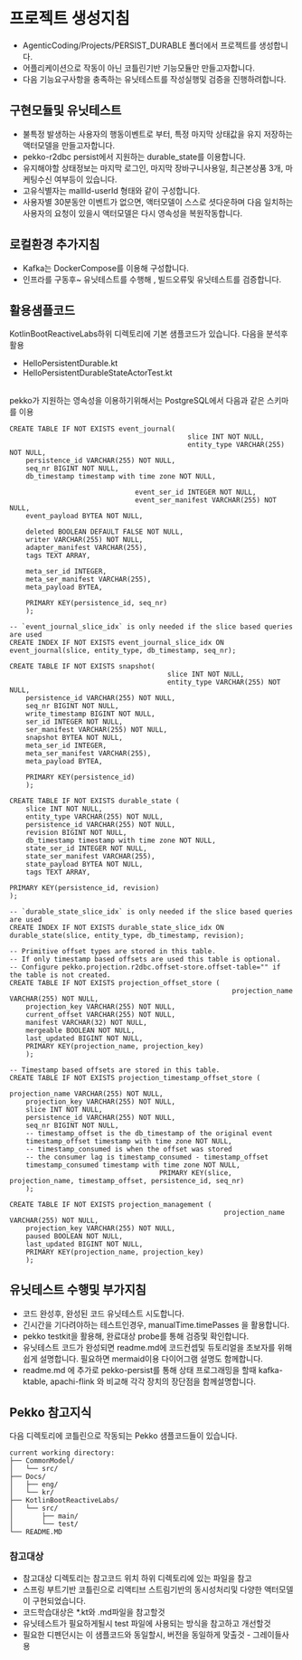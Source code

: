 
# 프로젝트 생성지침
- AgenticCoding/Projects/PERSIST_DURABLE 폴더에서 프로젝트를 생성합니다.
- 어플리케이션으로 작동이 아닌 코틀린기반 기능모듈만 만들고자합니다.
- 다음 기능요구사항을 충족하는 유닛테스트를 작성실행및 검증을 진행하려합니다.

## 구현모듈및 유닛테스트
- 불특정 발생하는 사용자의 행동이벤트로 부터, 특정 마지막 상태값을 유지 저장하는 액터모델을 만들고자합니다.
- pekko-r2dbc persist에서 지원하는 durable_state를 이용합니다.
- 유지해야할 상태정보는 마지막 로그인, 마지막 장바구니사용일, 최근본상품 3개, 마케팅수신 여부등이 있습니다. 
- 고유식별자는  mallId-userId 형태와 같이 구성합니다.
- 사용자별 30분동안 이벤트가 없으면, 액터모델이 스스로 셧다운하며 다음 일치하는 사용자의 요청이 있을시 액터모델은 다시 영속성을 복원작동합니다.


## 로컬환경 추가지침
- Kafka는 DockerCompose를 이용해 구성합니다.
- 인프라를 구동후~ 유닛테스트를 수행해 , 빌드오류및 유닛테스트를 검증합니다.


## 활용샘플코드

KotlinBootReactiveLabs하위 디렉토리에 기본 샘플코드가 있습니다. 다음을 분석후 활용
- HelloPersistentDurable.kt
- HelloPersistentDurableStateActorTest.kt

##

pekko가 지원하는 영속성을 이용하기위해서는 PostgreSQL에서 다음과 같은 스키마를 이용

```postgresql
CREATE TABLE IF NOT EXISTS event_journal(
                                            slice INT NOT NULL,
                                            entity_type VARCHAR(255) NOT NULL,
    persistence_id VARCHAR(255) NOT NULL,
    seq_nr BIGINT NOT NULL,
    db_timestamp timestamp with time zone NOT NULL,

                               event_ser_id INTEGER NOT NULL,
                               event_ser_manifest VARCHAR(255) NOT NULL,
    event_payload BYTEA NOT NULL,

    deleted BOOLEAN DEFAULT FALSE NOT NULL,
    writer VARCHAR(255) NOT NULL,
    adapter_manifest VARCHAR(255),
    tags TEXT ARRAY,

    meta_ser_id INTEGER,
    meta_ser_manifest VARCHAR(255),
    meta_payload BYTEA,

    PRIMARY KEY(persistence_id, seq_nr)
    );

-- `event_journal_slice_idx` is only needed if the slice based queries are used
CREATE INDEX IF NOT EXISTS event_journal_slice_idx ON event_journal(slice, entity_type, db_timestamp, seq_nr);

CREATE TABLE IF NOT EXISTS snapshot(
                                       slice INT NOT NULL,
                                       entity_type VARCHAR(255) NOT NULL,
    persistence_id VARCHAR(255) NOT NULL,
    seq_nr BIGINT NOT NULL,
    write_timestamp BIGINT NOT NULL,
    ser_id INTEGER NOT NULL,
    ser_manifest VARCHAR(255) NOT NULL,
    snapshot BYTEA NOT NULL,
    meta_ser_id INTEGER,
    meta_ser_manifest VARCHAR(255),
    meta_payload BYTEA,

    PRIMARY KEY(persistence_id)
    );

CREATE TABLE IF NOT EXISTS durable_state (
    slice INT NOT NULL,
    entity_type VARCHAR(255) NOT NULL,
    persistence_id VARCHAR(255) NOT NULL,
    revision BIGINT NOT NULL,
    db_timestamp timestamp with time zone NOT NULL,
    state_ser_id INTEGER NOT NULL,
    state_ser_manifest VARCHAR(255),
    state_payload BYTEA NOT NULL,
    tags TEXT ARRAY,

PRIMARY KEY(persistence_id, revision)
);

-- `durable_state_slice_idx` is only needed if the slice based queries are used
CREATE INDEX IF NOT EXISTS durable_state_slice_idx ON durable_state(slice, entity_type, db_timestamp, revision);

-- Primitive offset types are stored in this table.
-- If only timestamp based offsets are used this table is optional.
-- Configure pekko.projection.r2dbc.offset-store.offset-table="" if the table is not created.
CREATE TABLE IF NOT EXISTS projection_offset_store (
                                                       projection_name VARCHAR(255) NOT NULL,
    projection_key VARCHAR(255) NOT NULL,
    current_offset VARCHAR(255) NOT NULL,
    manifest VARCHAR(32) NOT NULL,
    mergeable BOOLEAN NOT NULL,
    last_updated BIGINT NOT NULL,
    PRIMARY KEY(projection_name, projection_key)
    );

-- Timestamp based offsets are stored in this table.
CREATE TABLE IF NOT EXISTS projection_timestamp_offset_store (
                                                                 projection_name VARCHAR(255) NOT NULL,
    projection_key VARCHAR(255) NOT NULL,
    slice INT NOT NULL,
    persistence_id VARCHAR(255) NOT NULL,
    seq_nr BIGINT NOT NULL,
    -- timestamp_offset is the db_timestamp of the original event
    timestamp_offset timestamp with time zone NOT NULL,
    -- timestamp_consumed is when the offset was stored
    -- the consumer lag is timestamp_consumed - timestamp_offset
    timestamp_consumed timestamp with time zone NOT NULL,
                                     PRIMARY KEY(slice, projection_name, timestamp_offset, persistence_id, seq_nr)
    );

CREATE TABLE IF NOT EXISTS projection_management (
                                                     projection_name VARCHAR(255) NOT NULL,
    projection_key VARCHAR(255) NOT NULL,
    paused BOOLEAN NOT NULL,
    last_updated BIGINT NOT NULL,
    PRIMARY KEY(projection_name, projection_key)
    );
```


## 유닛테스트 수행및 부가지침
- 코드 완성후, 완성된 코드 유닛테스트 시도합니다.
- 긴시간을 기다려야하는 테스트인경우, manualTime.timePasses 을 활용합니다.
- pekko testkit을 활용해, 완료대상 probe를 통해 검증및 확인합니다.
- 유닛테스트 코드가 완성되면 readme.md에 코드컨셉및 듀토리얼을 초보자를 위해 쉽게 설명합니다. 필요하면 mermaid이용 다이어그램 설명도 함께합니다.
- readme.md 에 추가로 pekko-persist를 통해 상태 프로그래밍을 할때 kafka-ktable, apachi-flink 와 비교해 각각 장치의 장단점을 함께설명합니다.

## Pekko 참고지식

다음 디렉토리에 코틀린으로 작동되는 Pekko 샘플코드들이 있습니다.

```
current working directory:
├── CommonModel/
│   └── src/
├── Docs/
│   ├── eng/
│   └── kr/
├── KotlinBootReactiveLabs/
│   └── src/
│       ├── main/
│       └── test/
└── README.MD
```

### 참고대상
- 참고대상 디렉토리는 참고코드 위치 하위 디렉토리에 있는 파일을 참고
- 스프링 부트기반 코틀린으로 리액티브 스트림기반의 동시성처리및 다양한 액터모델이 구현되었습니다.
- 코드학습대상은 *.kt와 .md파일을 참고할것
- 유닛테스트가 필요하게될시 test 파일에 사용되는 방식을 참고하고 개선할것
- 필요한 디펜던시는 이 샘플코드와 동일할시, 버전을 동일하게 맞출것 - 그레이들사용